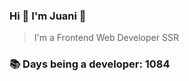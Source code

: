 ### Hi 👋 I&#39;m Juani 🦁

> I&#39;m a Frontend Web Developer SSR

### 📚 Days being a developer: 1084
